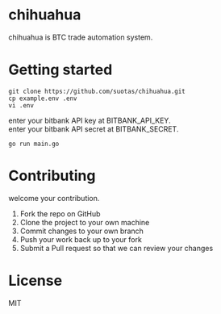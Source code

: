# chihuahua

chihuahua is BTC trade automation system.

# Getting started
```git clone https://github.com/suotas/chihuahua.git```  
```cp example.env .env```  
```vi .env```

enter your bitbank API key at BITBANK_API_KEY.  
enter your bitbank API secret at BITBANK_SECRET.

```go run main.go```

# Contributing
welcome your contribution.  
1. Fork the repo on GitHub
2. Clone the project to your own machine
3. Commit changes to your own branch
4. Push your work back up to your fork
5. Submit a Pull request so that we can review your changes

# License
MIT
